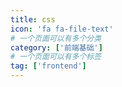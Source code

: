 ```yaml
---
title: css
icon: 'fa fa-file-text'
# 一个页面可以有多个分类
category: ['前端基础']
# 一个页面可以有多个标签
tag: ['frontend']
---
```

